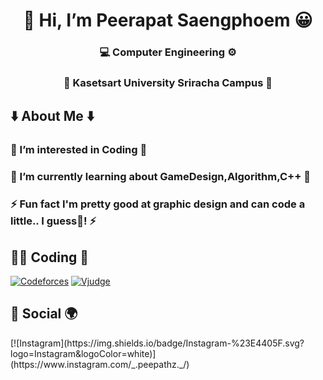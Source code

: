 <h1 align="center"> 👋 Hi, I’m Peerapat Saengphoem 😀</h1>

<h3 align="center">💻 Computer Engineering ⚙️</h3>
<h3 align="center">🌳 Kasetsart University Sriracha Campus 🍃</h3>

<h2>⬇️ About Me ⬇️ </h2>
<h3> 👀 I’m interested in Coding 👀 </h3>
<h3> 🌱 I’m currently learning about GameDesign,Algorithm,C++ 🌱  </h3>
<h3> ⚡ Fun fact I'm pretty good at graphic design and can code a little.. I guess🤣! ⚡ </h3>

<h2> 👨‍💻 Coding 👾 </h2>

[![Codeforces](https://img.shields.io/badge/Codeforces-%23E4405F.svg?logo=Codeforces&logoColor=white)](https://codeforces.com/profile/PPEACH)
[![Vjudge](https://img.shields.io/badge/Vjudge-%2300A3E0.svg?logo=Vjudge&logoColor=white)](https://vjudge.net/user/Peepathz1201)


<h2> 📱 Social 🌍 </h2>
[![Instagram](https://img.shields.io/badge/Instagram-%23E4405F.svg?logo=Instagram&logoColor=white)](https://www.instagram.com/_.peepathz._/)
